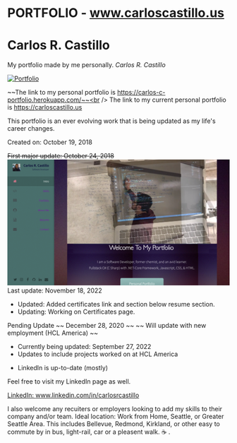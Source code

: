 # PORTFOLIO - www.carloscastillo.us
# Carlos R. Castillo

My portfolio made by me personally.  *Carlos R. Castillo*

[![Portfolio](https://img.shields.io/badge/Resume-PDF-brightgreen.svg)](https://carlos-c-portfolio.herokuapp.com/images/Resume-Carlos-R-Castillo.pdf)

~~The link to my personal portfolio is https://carlos-c-portfolio.herokuapp.com/~~<br />
The link to my current personal portfolio is https://carloscastillo.us

This portfolio is an ever evolving work that is being updated as my life's career changes.


Created on: October 19, 2018

~~First major update: October 24, 2018~~<br>
![](public/images/ScreenShotPortfolio.png?raw=true)
Last update: November 18, 2022
- Updated:  Added certificates link and section below resume section.
- Updating:  Working on Certificates page.

Pending Update
~~ December 28, 2020 ~~
~~  Will update with new employment (HCL America) ~~
* Currently being updated:  September 27, 2022
* Updates to include projects worked on at HCL America
- LinkedIn is up-to-date (mostly)



 Feel free to visit my LinkedIn page as well.


[LinkedIn:  ](www.linkedin.com/in/carlosrcastillo)
www.linkedin.com/in/carlosrcastillo

I also welcome any recuiters or employers looking to add my skills to their company and/or team.
Ideal location:  Work from Home, Seattle, or Greater Seattle Area.  This includes Bellevue, Redmond, Kirkland, or other easy to commute by in bus, light-rail, car or a pleasent walk.
:coffee: .
